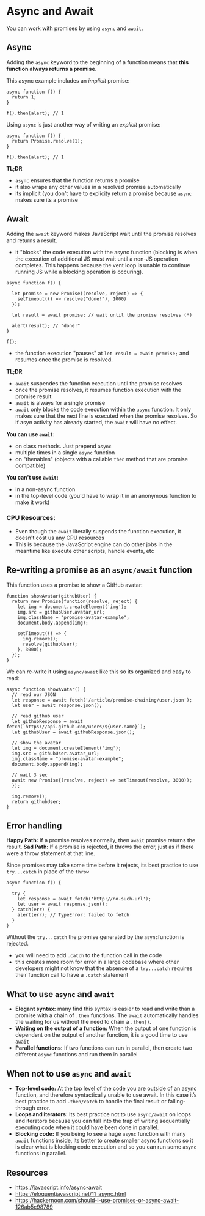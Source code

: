 # Async and Await

You can work with promises by using `async` and `await`.

## Async

Adding the `async` keyword to the beginning of a function means that **this function always returns a promise**.

This async example includes an _implicit_ promise:
``` 
async function f() {
  return 1;
}

f().then(alert); // 1
```

Using `async` is just another way of writing an _explicit_ promise: 

```
async function f() {
  return Promise.resolve(1);
}

f().then(alert); // 1
```

**TL;DR**
- `async` ensures that the function returns a promise
- it also wraps any other values in a resolved promise automatically
- its implicit (you don't have to explicity return a promise because `async` makes sure its a promise

## Await

Adding the `await` keyword makes JavaScript wait until the promise resolves and returns a result. 
- it "blocks" the code execution with the async function (blocking is when the execution of additional JS must wait until a non-JS operation completes. This happens because the vent loop is unable to continue running JS while a blocking operation is occuring).

```
async function f() {

  let promise = new Promise((resolve, reject) => {
    setTimeout(() => resolve("done!"), 1000)
  });

  let result = await promise; // wait until the promise resolves (*)

  alert(result); // "done!"
}

f();
```

- the function execution "pauses" at `let result = await promise;` and resumes once the promise is resolved.

**TL;DR**
- `await` suspendes the function execution until the promise resolves 
-  once the promise resolves, it resumes function execution with the promise result
-  `await` is always for a single promise
-  `await` only blocks the code execution within the `async` function. It only makes sure that the next line is executed when the promise resolves. So if asyn activity has already started, the `await` will have no effect.

**You can use `await`:**
- on class methods. Just prepend `async`
- multiple times in a single `async` function
- on "thenables" (objects with a callable `then` method that are promise compatible)

**You can't use `await`:**
- in a non-async function
- in the top-level code (you'd have to wrap it in an anonymous function to make it work)

### CPU Resources:
- Even though the `await` literally suspends the function execution, it doesn't cost us any CPU resources
- This is because the JavaScript engine can do other jobs in the meantime like execute other scripts, handle events, etc

## Re-writing a promise as an `async/await` function 

This function uses a promise to show a GitHub avatar: 
```
function showAvatar(githubUser) {
  return new Promise(function(resolve, reject) {
    let img = document.createElement('img');
    img.src = githubUser.avatar_url;
    img.className = "promise-avatar-example";
    document.body.append(img);

    setTimeout(() => {
      img.remove();
      resolve(githubUser);
    }, 3000);
  });
}
```

We can re-write it using `async/await` like this so its organized and easy to read: 
```
async function showAvatar() {
  // read our JSON
  let response = await fetch('/article/promise-chaining/user.json');
  let user = await response.json();

  // read github user
  let githubResponse = await fetch(`https://api.github.com/users/${user.name}`);
  let githubUser = await githubResponse.json();
  
  // show the avatar
  let img = document.createElement('img');
  img.src = githubUser.avatar_url;
  img.className = "promise-avatar-example";
  document.body.append(img);
  
  // wait 3 sec
  await new Promise{(resolve, reject) => setTimeout(resolve, 3000));
  });

  img.remove();
  return githubUser;
}
```

## Error handling
**Happy Path:** If a promise resolves normally, then `await` promise returns the result. 
**Sad Path:** If a promise is rejected, it throws the error, just as if there were a throw statement at that line.

Since promises may take some time before it rejects, its best practice to use `try...catch` in place of the `throw`
```
async function f() {

  try {
    let response = await fetch('http://no-such-url');
    let user = await response.json();
  } catch(err) {
    alert(err); // TypeError: failed to fetch
  }
}
```

Without the `try...catch` the promise generated by the `async`function is rejected.
- you will need to add `.catch` to the function call in the code
- this creates more room for error in a large codebase where other developers might not know that the absence of a `try...catch` requires their function call to have a `.catch` statement

## What to use `async` and `await`

- **Elegant syntax:** many find this syntax is easier to read and write than a promise with a chain of `.then` functions. The `await` automatically handles the waiting for us without the need to chain a `.then()`. 
- **Waiting on the output of a function:** When the output of one function is dependent on the output of another function, it is a good time to use `await`
- **Parallel functions:** If two functions can run in parallel, then create two different `async` functions and run them in parallel

## When not to use `async` and `await`

- **Top-level code:** At the top level of the code you are outside of an async function, and therefore syntactically unable to use await. In this case it’s best practice to add `.then/catch` to handle the final result or falling-through error.
- **Loops and iterators:** Its best practice not to use `async/await` on loops and iterators because you can fall into the trap of writing sequentially executing code when it could have been done in parallel.
- **Blocking code:** If you being to see a huge `async` function with many `await` functions inside, its better to create smaller async functions so it is clear what is blocking code execution and so you can run some `async` functions in parallel.


## Resources
- https://javascript.info/async-await
- https://eloquentjavascript.net/11_async.html
- https://hackernoon.com/should-i-use-promises-or-async-await-126ab5c98789 
